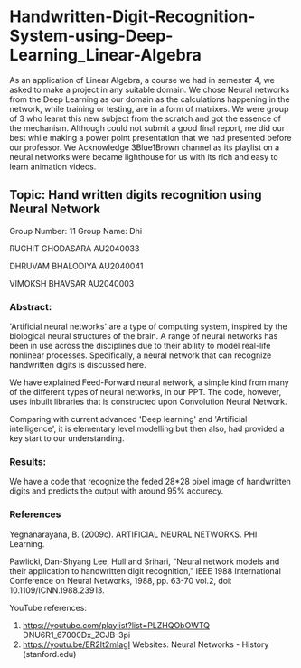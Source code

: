 # Handwritten-Digit-Recognition-System-using-Deep-Learning_Linear-Algebra
As an application of Linear Algebra, a course we had in semester 4, we asked to make a project in any suitable domain. We chose Neural networks from the Deep Learning as our domain as the calculations happening in the network, while training or testing, are in a form of matrixes. We were group of 3 who learnt this new subject from the scratch and got the essence of the mechanism. Although could not submit a good final report, me did our best while making a power point presentation that we had presented before our professor. We Acknowledge 3Blue1Brown channel as its playlist on a neural networks were became lighthouse for us with its rich and easy to learn animation videos.


## Topic: Hand written digits recognition using Neural Network
Group Number: 11
Group Name: Dhi

RUCHIT GHODASARA AU2040033

DHRUVAM BHALODIYA AU2040041

VIMOKSH BHAVSAR AU2040003


### Abstract:

'Artificial neural networks' are a type of 
computing system, inspired by the biological neural structures 
of the brain. A range of neural networks has been in use across 
the disciplines due to their ability to model real-life nonlinear 
processes. Specifically, a neural network that can recognize 
handwritten digits is discussed here.

We have explained Feed-Forward neural network, a simple kind from many of the different types of neural networks, in our PPT. The code, however, uses inbuilt libraries that is constructed upon Convolution Neural Network.

Comparing with current advanced 'Deep learning' and 'Artificial intelligence', it is elementary level modelling but then also, had provided a key start to our understanding.



### Results:

We have a code that recognize the feded 28*28 pixel image of handwritten digits and predicts the output with around 95% accurecy.

### References

Yegnanarayana, B. (2009c). ARTIFICIAL NEURAL 
NETWORKS. PHI Learning. 

Pawlicki, Dan-Shyang Lee, Hull and Srihari, "Neural 
network models and their application to handwritten digit 
recognition," IEEE 1988 International Conference on Neural 
Networks, 1988, pp. 63-70 vol.2, doi: 
10.1109/ICNN.1988.23913.

YouTube references: 

1. https://youtube.com/playlist?list=PLZHQObOWTQ 
DNU6R1_67000Dx_ZCJB-3pi
2. https://youtu.be/ER2It2mIagI
Websites: 
Neural Networks - History (stanford.edu)
